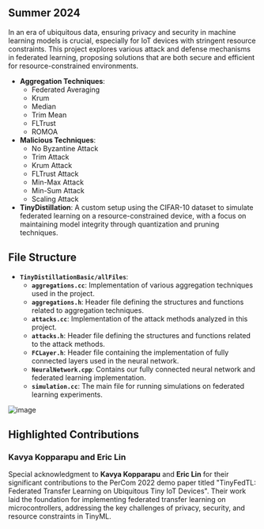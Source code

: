 ## Summer 2024

In an era of ubiquitous data, ensuring privacy and security in machine learning models is crucial, especially for IoT devices with stringent resource constraints. This project explores various attack and defense mechanisms in federated learning, proposing solutions that are both secure and efficient for resource-constrained environments.

- **Aggregation Techniques**:
  - Federated Averaging
  - Krum
  - Median
  - Trim Mean
  - FLTrust
  - ROMOA
- **Malicious Techniques**:
  - No Byzantine Attack
  - Trim Attack
  - Krum Attack
  - FLTrust Attack
  - Min-Max Attack
  - Min-Sum Attack
  - Scaling Attack
- **TinyDistillation**: A custom setup using the CIFAR-10 dataset to simulate federated learning on a resource-constrained device, with a focus on maintaining model integrity through quantization and pruning techniques.

## File Structure

- **`TinyDistillationBasic/allFiles`**:
  - **`aggregations.cc`**: Implementation of various aggregation techniques used in the project.
  - **`aggregations.h`**: Header file defining the structures and functions related to aggregation techniques.
  - **`attacks.cc`**: Implementation of the attack methods analyzed in this project.
  - **`attacks.h`**: Header file defining the structures and functions related to the attack methods.
  - **`FCLayer.h`**: Header file containing the implementation of fully connected layers used in the neural network.
  - **`NeuralNetwork.cpp`**: Contains our fully connected neural network and federated learning implementation.
  - **`simulation.cc`**: The main file for running simulations on federated learning experiments.

![image](https://github.com/user-attachments/assets/46e8c5aa-9f14-4556-a3c6-4e25f27be0ab)

## Highlighted Contributions

### Kavya Kopparapu and Eric Lin

Special acknowledgment to **Kavya Kopparapu** and **Eric Lin** for their significant contributions to the PerCom 2022 demo paper titled "TinyFedTL: Federated Transfer Learning on Ubiquitous Tiny IoT Devices". Their work laid the foundation for implementing federated transfer learning on microcontrollers, addressing the key challenges of privacy, security, and resource constraints in TinyML.
